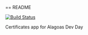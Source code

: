 == README

[![Build Status](https://travis-ci.org/alagoasdevday/certificates.svg)](https://travis-ci.org/alagoasdevday/certificates)

Certificates app for Alagoas Dev Day
